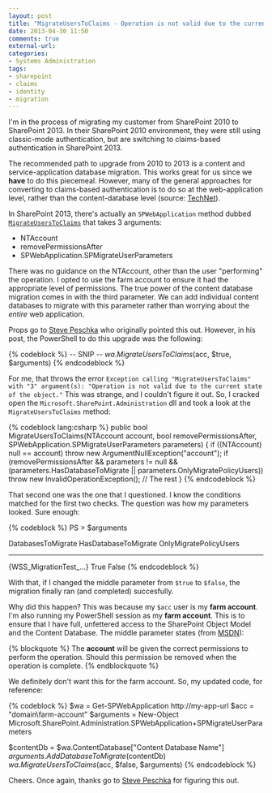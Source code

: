 ```yaml
---
layout: post
title: "MigrateUsersToClaims - Operation is not valid due to the current state of the object"
date: 2013-04-30 11:50
comments: true
external-url: 
categories: 
- Systems Administration
tags:
- sharepoint
- claims
- identity
- migration
---
```


I'm in the process of migrating my customer from SharePoint 2010 to SharePoint 2013. In their SharePoint 2010 environment, they were still using classic-mode authentication, but are switching to claims-based authentication in SharePoint 2013. 

The recommended path to upgrade from 2010 to 2013 is a content and service-application database migration. This works great for us since we **have** to do this piecemeal. However, many of the general approaches for converting to claims-based authentication is to do so at the web-application level, rather than the content-database level (source: [TechNet](http://technet.microsoft.com/en-us/library/gg251985.aspx)). 

In SharePoint 2013, there's actually an ``SPWebApplication`` method dubbed [``MigrateUsersToClaims``](http://msdn.microsoft.com/en-us/library/jj172686.aspx) that takes 3 arguments: 

 * NTAccount
 * removePermissionsAfter
 * SPWebApplication.SPMigrateUserParameters

There was no guidance on the NTAccount, other than the user "performing" the operation. I opted to use the farm account to ensure it had the appropriate level of permissions. The true power of the content database migration comes in with the third parameter. We can add individual content databases to migrate with this parameter rather than worrying about the *entire* web application.

Props go to [Steve Peschka](http://blogs.technet.com/b/speschka/archive/2012/07/23/converting-a-classic-auth-content-database-to-claims-auth-in-sharepoint-2013.aspx) who originally pointed this out. However, in his post, the PowerShell to do this upgrade was the following:

{% codeblock %}
-- SNIP -- 
$wa.MigrateUsersToClaims($acc, $true, $arguments)
{% endcodeblock %}

For me, that throws the error ``Exception calling "MigrateUsersToClaims" with "3" argument(s): "Operation is not valid due to the current state of the object."`` This was strange, and I couldn't figure it out. So, I cracked open the ``Microsoft.SharePoint.Administration`` dll and took a look at the ``MigrateUsersToClaims`` method:

{% codeblock lang:csharp %}
public bool MigrateUsersToClaims(NTAccount account, bool removePermissionsAfter, SPWebApplication.SPMigrateUserParameters parameters)
{
    if ((NTAccount) null == account)
        throw new ArgumentNullException("account");
    if (removePermissionsAfter && parameters != null && (parameters.HasDatabaseToMigrate || parameters.OnlyMigratePolicyUsers))
        throw new InvalidOperationException();
    // The rest
}
{% endcodeblock %}

That second one was the one that I questioned. I know the conditions matched for the first two checks. The question was how my parameters looked. Sure enough:

{% codeblock %}
PS > $arguments

DatabasesToMigrate      HasDatabaseToMigrate        OnlyMigratePolicyUsers
------------------      --------------------        ----------------------
{WSS_MigrationTest_...}                 True                         False
{% endcodeblock %}

With that, if I changed the middle parameter from ``$true`` to ``$false``, the migration finally ran (and completed) succesfully. 

Why did this happen? This was because my ``$acc`` user is my **farm account**. I'm also running my PowerShell session as my **farm account**. This is to ensure that I have full, unfettered access to the SharePoint Object Model and the Content Database. The middle parameter states (from [MSDN](http://msdn.microsoft.com/en-us/library/jj172686.aspx)):

{% blockquote %}
The **account** will be given the correct permissions to perform the operation. Should this permission be removed when the operation is complete.
{% endblockquote %}

We definitely don't want this for the farm account. So, my updated code, for reference:

{% codeblock %}
$wa = Get-SPWebApplication http://my-app-url
$acc = "domain\farm-account"
$arguments = New-Object Microsoft.SharePoint.Administration.SPWebApplication+SPMigrateUserParameters

$contentDb = $wa.ContentDatabase["Content Database Name"]
$arguments.AddDatabaseToMigrate($contentDb)
$wa.MigrateUsersToClaims($acc, $false, $arguments)
{% endcodeblock %}

Cheers. Once again, thanks go to [Steve Peschka](http://blogs.technet.com/b/speschka/archive/2012/07/23/converting-a-classic-auth-content-database-to-claims-auth-in-sharepoint-2013.aspx) for figuring this out.
